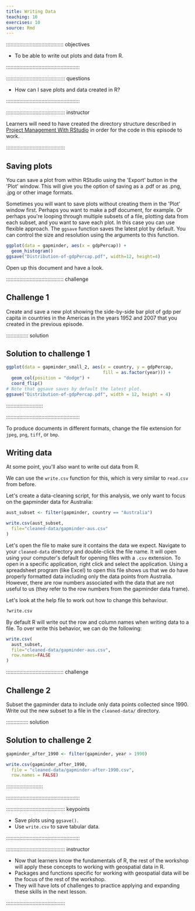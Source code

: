```yaml
---
title: Writing Data
teaching: 10
exercises: 10
source: Rmd
---
```


::::::::::::::::::::::::::::::::::::::: objectives

- To be able to write out plots and data from R.

::::::::::::::::::::::::::::::::::::::::::::::::::

:::::::::::::::::::::::::::::::::::::::: questions

- How can I save plots and data created in R?

::::::::::::::::::::::::::::::::::::::::::::::::::

:::::::::::::::::::::::::::::::::::::::: instructor

Learners will need to have created the directory structure described in
[Project Management With RStudio](../episodes/02-project-intro.Rmd) in order
for the code in this episode to work.

::::::::::::::::::::::::::::::::::::::::



## Saving plots

You can save a plot from within RStudio using the 'Export' button
in the 'Plot' window. This will give you the option of saving as a
.pdf or as .png, .jpg or other image formats.

Sometimes you will want to save plots without creating them in the 'Plot'
window first. Perhaps you want to make a pdf document, for example. Or perhaps
you're looping through multiple subsets of a file, plotting data from each
subset, and you want to save each plot.
In this case you can use flexible approach. The `ggsave` function saves the
latest plot by default. You can control the size and resolution using the
arguments to this function.


```r
ggplot(data = gapminder, aes(x = gdpPercap)) +
  geom_histogram()
ggsave("Distribution-of-gdpPercap.pdf", width=12, height=4)
```

Open up this document and have a look.

:::::::::::::::::::::::::::::::::::::::  challenge

## Challenge 1

Create and save a new plot showing the side-by-side bar plot of gdp per capita
in countries in the Americas in the years 1952 and 2007 that you created in the
previous episode.



:::::::::::::::  solution

## Solution to challenge 1


```r
ggplot(data = gapminder_small_2, aes(x = country, y = gdpPercap,
                                     fill = as.factor(year))) +
  geom_col(position = "dodge") +
  coord_flip()
# Note that ggsave saves by default the latest plot.
ggsave("Distribution-of-gdpPercap.pdf", width = 12, height = 4)
```

:::::::::::::::::::::::::

::::::::::::::::::::::::::::::::::::::::::::::::::

To produce documents in different formats, change the file extension for
`jpeg`, `png`, `tiff`, or `bmp`.



## Writing data

At some point, you'll also want to write out data from R.

We can use the `write.csv` function for this, which is
very similar to `read.csv` from before.

Let's create a data-cleaning script, for this analysis, we
only want to focus on the gapminder data for Australia:


```r
aust_subset <- filter(gapminder, country == "Australia")

write.csv(aust_subset,
  file="cleaned-data/gapminder-aus.csv"
)
```

Let's open the file to make sure it contains the data we expect. Navigate to your
`cleaned-data` directory and double-click the file name. It will open using your
computer's default for opening files with a `.csv` extension. To open in a specific
application, right click and select the application. Using a spreadsheet program
(like Excel) to open this file shows us that we do have properly formatted data
including only the data points from Australia. However, there are row numbers
associated with the data that are not useful to us (they refer to the row numbers
from the gapminder data frame).

Let's look at the help file to work out how to change this
behaviour.


```r
?write.csv
```

By default R will write out the row and
column names when writing data to a file.
To over write this behavior, we can do the following:


```r
write.csv(
  aust_subset,
  file="cleaned-data/gapminder-aus.csv",
  row.names=FALSE
)
```

:::::::::::::::::::::::::::::::::::::::  challenge

## Challenge 2

Subset the gapminder
data to include only data points collected since 1990. Write out the new subset to a file
in the `cleaned-data/` directory.

:::::::::::::::  solution

## Solution to challenge 2


```r
gapminder_after_1990 <- filter(gapminder, year > 1990)

write.csv(gapminder_after_1990,
  file = "cleaned-data/gapminder-after-1990.csv",
  row.names = FALSE)
```

:::::::::::::::::::::::::

::::::::::::::::::::::::::::::::::::::::::::::::::



:::::::::::::::::::::::::::::::::::::::: keypoints

- Save plots using `ggsave()`.
- Use `write.csv` to save tabular data.

::::::::::::::::::::::::::::::::::::::::::::::::::


:::::::::::::::::::::::::::::::::::::::: instructor

- Now that learners know the fundamentals of R, the rest of the workshop will
  apply these concepts to working with geospatial data in R.
- Packages and functions specific for working with geospatial data will be the
  focus of the rest of the workshop.
- They will have lots of challenges to practice applying and expanding these
  skills in the next lesson.

::::::::::::::::::::::::::::::::::::::::

